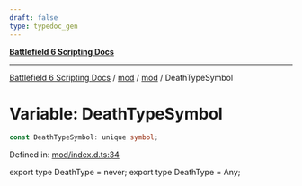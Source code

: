 ```yaml
---
draft: false
type: typedoc_gen
---
```


[**Battlefield 6 Scripting Docs**](../../../_index.md)

***

[Battlefield 6 Scripting Docs](../../../_index.md) / [mod](../../_index.md) / [mod](../_index.md) / DeathTypeSymbol

# Variable: DeathTypeSymbol

```ts
const DeathTypeSymbol: unique symbol;
```

Defined in: [mod/index.d.ts:34](https://github.com/battlefield-portal-community/portal-docs/blob/6d87e21c5922a3efb03c634dbe98e5fe6e797672/generators/santiago/mod/index.d.ts#L34)

export type DeathType = never;
export type DeathType = Any;
